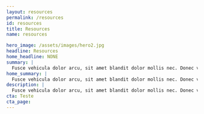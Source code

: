 ```yaml
---
layout: resources
permalink: /resources
id: resources
title: Resources
name: resources

hero_image: /assets/images/hero2.jpg
headline: Resources
home_headline: NONE
summary: |
  Fusce vehicula dolor arcu, sit amet blandit dolor mollis nec. Donec viverra eleifend lacus, vitae ullamcorper metus.
home_summary: |
  Fusce vehicula dolor arcu, sit amet blandit dolor mollis nec. Donec viverra eleifend lacus, vitae ullamcorper metus.
description: |
  Fusce vehicula dolor arcu, sit amet blandit dolor mollis nec. Donec viverra eleifend lacus, vitae ullamcorper metus.
cta: Teste
cta_page:
---
```

